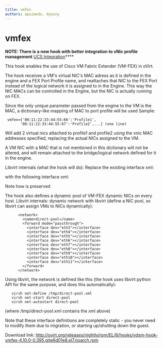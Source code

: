 ```yaml
---
title: vmfex
authors: apuimedo, dyasny
---
```


# vmfex

**NOTE: There is a new hook with better integration to vNic profile management** [UCS Integration](/develop/release-management/features/network/ucs-integration/)****

This hook enables the use of Cisco VM Fabric Extender (VM-FEX) in oVirt.

The hook receives a VM's virtual NIC's MAC adress as it is defined in the engine and a FEX Port Profile name, and reattaches that NIC to the FEX Port instead of the logical network it is assigned to in the Engine. This way the NIC MACs can be controlled in the Engine, but the NIC is actually running on FEX.

Since the only unique parameter passed from the engine to the VM is the MAC, a dictionary-like mapping of MAC to port profile will be used Sample:

     vmfex={'00:11:22:33:44:55:66':'Profile1',
           '00:11:22:33:44:55:67':'Profile2',...} (one line)

Will add 2 virtual nics attached to profile1 and profile2 using the vnic MAC addresses specified, replacing the actual NICs assigned to the VM.

A VM NIC with a MAC that is not mentioned in this dictionary will not be altered, and will remain attached to the bridge/logical network defined for it in the engine.

Libvirt internals (what the hook will do): Replace the existing interface xml:

with the following interface xml:

Note how <mac></mac> is preserved

The hook also defines a dynamic pool of VM-FEX dynamic NICs on every host. Libvirt internals: dynamic network with libvirt (define a NIC pool, so libvirt can assign VMs to NICs dynamically):

          <network>
            <name>direct-pool</name>
            <forward mode="passthrough">
              <interface dev="eth3"></interface>
              <interface dev="eth4"></interface>
              <interface dev="eth5"></interface>
              <interface dev="eth6"></interface>
              <interface dev="eth7"></interface>
              <interface dev="eth8"></interface>
              <interface dev="eth9"></interface>
              <interface dev="eth10"></interface>
              <interface dev="eth11"></interface>
            </forward>
          </network>

Using libvirt, the network is defined like this (the hook uses libvirt python API for the same purpose, and does this automatically):

       virsh net-define /tmp/direct-pool.xml
       virsh net-start direct-pool
       virsh net-autostart direct-pool

(where /tmp/direct-pool.xml contains the xml above)

Note that these interface definitions are completely static - you never need to modify them due to migration, or starting up/shutting down the guest.

Download link: <http://ovirt.org/releases/nightly/rpm/EL/6/hooks/vdsm-hook-vmfex-4.10.0-0.395.gite6d01e8.el7.noarch.rpm>
